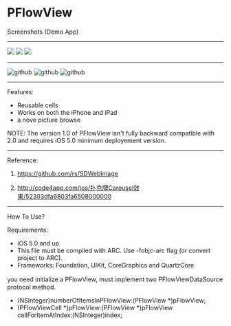PFlowView
=========

Screenshots (Demo App)

----------------------------------------------
<img  src="https://github.com/pjk1129/PFlowView/blob/master/PFlowView/res/image0.PNG?raw=true"/> 
<img  src="https://github.com/pjk1129/PFlowView/blob/master/PFlowView/res/image1.PNG?raw=true"/> 
<img  src="https://github.com/pjk1129/PFlowView/blob/master/PFlowView/res/image2.PNG?raw=true"/> 

----------------------------------------------
![github](https://github.com/pjk1129/PFlowView/blob/master/PFlowView/res/image0IOS7.png?raw=true "github")
![github](https://github.com/pjk1129/PFlowView/blob/master/PFlowView/res/image0IOS7.png?raw=true "github")
![github](https://github.com/pjk1129/PFlowView/blob/master/PFlowView/res/image2IOS7.png?raw=true "github")

----------------------------------------------


Features:
* Reusable cells
* Works on both the iPhone and iPad
* a nove picture browse

NOTE: The version 1.0 of PFlowView isn't fully backward compatible with 2.0 and requires iOS 5.0 minimum deployement version. 

----------------------------------------------

Reference:

1) https://github.com/rs/SDWebImage

2) http://code4app.com/ios/扑克牌Carousel效果/52303dfa6803fa6508000000

----------------------------------------------

How To Use?

Requirements:
* iOS 5.0 and up
* This file must be compiled with ARC. Use -fobjc-arc flag (or convert project to ARC).
* Frameworks: Foundation, UIKit, CoreGraphics and QuartzCore


you need initialize a PFlowView, must implement two PFlowViewDataSource　protocol method.

- (NSInteger)numberOfItemsInPFlowView:(PFlowView *)pFlowView;
- (PFlowViewCell *)pFlowView:(PFlowView *)pFlowView cellForItemAtIndex:(NSInteger)index;
